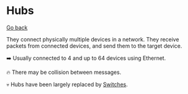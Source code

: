 # Hubs

[Go back](../index.md#networking-devices)

<div class="row row-cols-md-2"><div>

They connect physically multiple devices in a network. They receive packets from connected devices, and send them to the target device.

➡️ Usually connected to 4 and up to 64 devices using Ethernet.
</div><div>

🔥 There may be collision between messages.

💀 Hubs have been largely replaced by [Switches](switch.md).
</div></div>